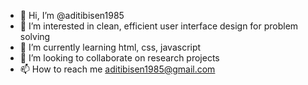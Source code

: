 - 👋 Hi, I’m @aditibisen1985
- 👀 I’m interested in clean, efficient user interface design for problem solving
- 🌱 I’m currently learning html, css, javascript
- 💞️ I’m looking to collaborate on research projects
- 📫 How to reach me aditibisen1985@gmail.com

<!---
aditibisen1985/aditibisen1985 is a ✨ special ✨ repository because its `README.md` (this file) appears on your GitHub profile.
You can click the Preview link to take a look at your changes.
--->
